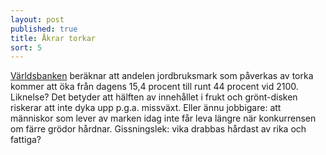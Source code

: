 ```yaml
---
layout: post
published: true
title: Åkrar torkar
sort: 5
---
```




[Världsbanken](http://www.worldbank.org/en/news/feature/2012/11/18/Climate-change-report-warns-dramatically-warmer-world-this-century) beräknar att andelen jordbruksmark som påverkas av torka kommer att öka från dagens 15,4 procent till runt 44 procent vid 2100. Liknelse? Det betyder att hälften av innehållet i frukt och grönt-disken riskerar att inte dyka upp p.g.a. missväxt. Eller ännu jobbigare: att människor som lever av marken idag inte får leva längre när konkurrensen om färre grödor hårdnar. Gissningslek: vika drabbas hårdast av rika och fattiga?
